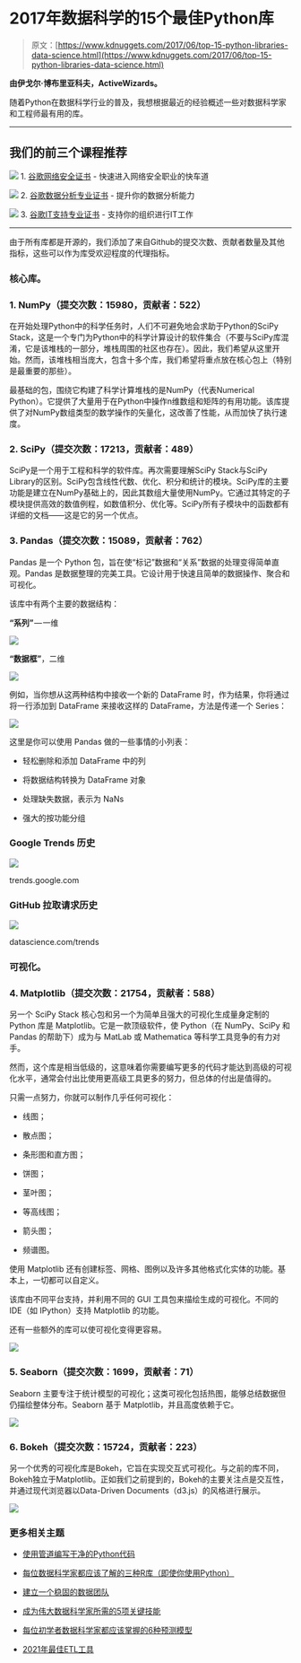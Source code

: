 # 2017年数据科学的15个最佳Python库

> 原文：[https://www.kdnuggets.com/2017/06/top-15-python-libraries-data-science.html](https://www.kdnuggets.com/2017/06/top-15-python-libraries-data-science.html)

**由伊戈尔·博布里亚科夫，ActiveWizards。**

随着Python在数据科学行业的普及，我想根据最近的经验概述一些对数据科学家和工程师最有用的库。

* * *

## 我们的前三个课程推荐

![](../Images/0244c01ba9267c002ef39d4907e0b8fb.png) 1\. [谷歌网络安全证书](https://www.kdnuggets.com/google-cybersecurity) - 快速进入网络安全职业的快车道

![](../Images/e225c49c3c91745821c8c0368bf04711.png) 2\. [谷歌数据分析专业证书](https://www.kdnuggets.com/google-data-analytics) - 提升你的数据分析能力

![](../Images/0244c01ba9267c002ef39d4907e0b8fb.png) 3\. [谷歌IT支持专业证书](https://www.kdnuggets.com/google-itsupport) - 支持你的组织进行IT工作

* * *

由于所有库都是开源的，我们添加了来自Github的提交次数、贡献者数量及其他指标，这些可以作为库受欢迎程度的代理指标。

### 核心库。

### 1\. NumPy（提交次数：15980，贡献者：522）

在开始处理Python中的科学任务时，人们不可避免地会求助于Python的SciPy Stack，这是一个专门为Python中的科学计算设计的软件集合（不要与SciPy库混淆，它是该堆栈的一部分，堆栈周围的社区也存在）。因此，我们希望从这里开始。然而，该堆栈相当庞大，包含十多个库，我们希望将重点放在核心包上（特别是最重要的那些）。

最基础的包，围绕它构建了科学计算堆栈的是NumPy（代表Numerical Python）。它提供了大量用于在Python中操作n维数组和矩阵的有用功能。该库提供了对NumPy数组类型的数学操作的矢量化，这改善了性能，从而加快了执行速度。

### 2\. SciPy（提交次数：17213，贡献者：489）

SciPy是一个用于工程和科学的软件库。再次需要理解SciPy Stack与SciPy Library的区别。SciPy包含线性代数、优化、积分和统计的模块。SciPy库的主要功能是建立在NumPy基础上的，因此其数组大量使用NumPy。它通过其特定的子模块提供高效的数值例程，如数值积分、优化等。SciPy所有子模块中的函数都有详细的文档——这是它的另一个优点。

### 3\. Pandas（提交次数：15089，贡献者：762）

Pandas 是一个 Python 包，旨在使“标记”数据和“关系”数据的处理变得简单直观。Pandas 是数据整理的完美工具。它设计用于快速且简单的数据操作、聚合和可视化。

该库中有两个主要的数据结构：

**“系列”** — 一维

![](../Images/7b454a0cf30500b88e0f75039f599453.png)

**“数据框”**，二维

![](../Images/d3645519d365d827875d8000048584cf.png)

例如，当你想从这两种结构中接收一个新的 DataFrame 时，作为结果，你将通过将一行添加到 DataFrame 来接收这样的 DataFrame，方法是传递一个 Series：

![](../Images/31e12da79366f9016f1e89d7bd44d8da.png)

这里是你可以使用 Pandas 做的一些事情的小列表：

+   轻松删除和添加 DataFrame 中的列

+   将数据结构转换为 DataFrame 对象

+   处理缺失数据，表示为 NaNs

+   强大的按功能分组

### Google Trends 历史

![](../Images/12374b25d722e72e44c720527c07906b.png)

trends.google.com

### GitHub 拉取请求历史

![](../Images/8e75e2340e27dff43bc24e7128176574.png)

datascience.com/trends

### 可视化。

### 4. Matplotlib（提交次数：21754，贡献者：588）

另一个 SciPy Stack 核心包和另一个为简单且强大的可视化生成量身定制的 Python 库是 Matplotlib。它是一款顶级软件，使 Python（在 NumPy、SciPy 和 Pandas 的帮助下）成为与 MatLab 或 Mathematica 等科学工具竞争的有力对手。

然而，这个库是相当低级的，这意味着你需要编写更多的代码才能达到高级的可视化水平，通常会付出比使用更高级工具更多的努力，但总体的付出是值得的。

只需一点努力，你就可以制作几乎任何可视化：

+   线图；

+   散点图；

+   条形图和直方图；

+   饼图；

+   茎叶图；

+   等高线图；

+   箭头图；

+   频谱图。

使用 Matplotlib 还有创建标签、网格、图例以及许多其他格式化实体的功能。基本上，一切都可以自定义。

该库由不同平台支持，并利用不同的 GUI 工具包来描绘生成的可视化。不同的 IDE（如 IPython）支持 Matplotlib 的功能。

还有一些额外的库可以使可视化变得更容易。

![](../Images/c2342ca06c80ea40b8331a40ae5948af.png)

### 5. Seaborn（提交次数：1699，贡献者：71）

Seaborn 主要专注于统计模型的可视化；这类可视化包括热图，能够总结数据但仍描绘整体分布。Seaborn 基于 Matplotlib，并且高度依赖于它。

![](../Images/8647c083427b8bc0979cea57786810bf.png)

### 6. Bokeh（提交次数：15724，贡献者：223）

另一个优秀的可视化库是Bokeh，它旨在实现交互式可视化。与之前的库不同，Bokeh独立于Matplotlib。正如我们之前提到的，Bokeh的主要关注点是交互性，并通过现代浏览器以Data-Driven Documents（d3.js）的风格进行展示。

![](../Images/c37d867bc1d551a439fb9d716865bb91.png)

### 更多相关主题

+   [使用管道编写干净的Python代码](https://www.kdnuggets.com/2021/12/write-clean-python-code-pipes.html)

+   [每位数据科学家都应该了解的三种R库（即使你使用Python）](https://www.kdnuggets.com/2021/12/three-r-libraries-every-data-scientist-know-even-python.html)

+   [建立一个稳固的数据团队](https://www.kdnuggets.com/2021/12/build-solid-data-team.html)

+   [成为伟大数据科学家所需的5项关键技能](https://www.kdnuggets.com/2021/12/5-key-skills-needed-become-great-data-scientist.html)

+   [每位初学者数据科学家都应该掌握的6种预测模型](https://www.kdnuggets.com/2021/12/6-predictive-models-every-beginner-data-scientist-master.html)

+   [2021年最佳ETL工具](https://www.kdnuggets.com/2021/12/mozart-best-etl-tools-2021.html)
